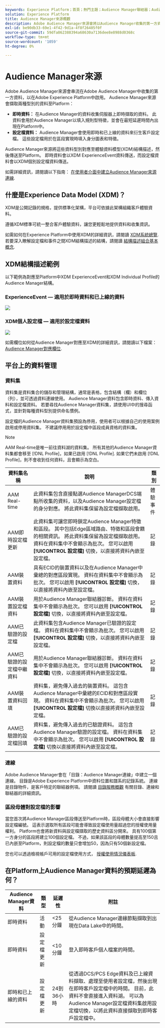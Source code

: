 ```yaml
---
keywords: Experience Platform；首頁；熱門主題；Audience Manager聯結器；Audience Manager；audience Manager
solution: Experience Platform
title: Audience Manager來源概觀
description: Adobe Audience Manager來源會將以Audience Manager收集的第一方資料串流至Adobe Experience Platform。
exl-id: be90db33-69e1-4f42-9d1a-4f8f26405f0f
source-git-commit: 59dfa862388394a68630a7136dee8e8988d0368c
workflow-type: tm+mt
source-wordcount: '1059'
ht-degree: 0%

---
```


# Audience Manager來源

Adobe Audience Manager來源會串流在Adobe Audience Manager中收集的第一方資料，以在Adobe Experience Platform中啟用。 Audience Manager來源會擷取兩種型別的資料至Platform：

- **即時資料：** 在Audience Manager的資料收集伺服器上即時擷取的資料。 此資料會用於Audience Manager以填入規則型特徵，並會在最短延遲時間內出現在Platform中。
- **設定檔資料：** Audience Manager會使用即時和已上線的資料來衍生客戶設定檔。 這些設定檔用於在區段實現時填入身分圖表和特徵。

Audience Manager來源將這些資料型別對應至體驗資料模型(XDM)結構描述，然後傳送至Platform。 即時資料會以XDM ExperienceEvent資料傳送，而設定檔資料會以XDM個別設定檔資料傳送。

如需詳細資訊，請閱讀以下指南： [在使用者介面中建立Audience Manager來源連線](../../tutorials/ui/create/adobe-applications/audience-manager.md).

## 什麼是Experience Data Model (XDM)？

XDM是公開記錄的規格，提供標準化架構，平台可依據此架構組織客戶體驗資料。

遵循XDM標準可統一整合客戶體驗資料，讓您更輕鬆地提供資料和收集資訊。

如需如何在Experience Platform中使用XDM的詳細資訊，請閱讀 [XDM系統總覽](../../../xdm/home.md). 若要深入瞭解設定檔和事件之間XDM結構描述的結構，請閱讀 [結構描述組合基本概念](../../../xdm/schema/composition.md).

## XDM結構描述範例

以下範例為對應至Platform中XDM ExperienceEvent和XDM Individual Profile的Audience Manager結構。

### ExperienceEvent — 適用於即時資料和已上線的資料

![](images/aam-experience-events-for-dcs-and-onboarding-data.png)

### XDM個人設定檔 — 適用於設定檔資料

![](images/aam-profile-xdm-for-profile-data.png)

如需欄位如何從Audience Manager對應至XDM的詳細資訊，請閱讀以下檔案： [Audience Manager對應欄位](./mapping/audience-manager.md).

## 平台上的資料管理

### 資料集

資料集是資料集合的儲存和管理結構，通常是表格，包含結構（欄）和欄位（列），並可透過資料連線使用。 Audience Manager資料包含即時資料、傳入資料和設定檔資料。 若要尋找Audience Manager資料集，請使用UI中的搜尋函式，並針對每種資料型別提供命名慣例。

設定檔的Audience Manager資料集預設為停用，使用者可以根據自己的使用案例啟用或停用資料集。 不建議停用用於設定檔中區段成員資格的資料集。

>[!NOTE]
>
>AAM Real-time是唯一前往資料湖的資料集。 所有其他的Audience Manager資料集都會移至 [!DNL Profile]，如果已啟用 [!DNL Profile]. 如果它們未啟用 [!DNL Profile]，則不會收到任何資料，且會顯示為空白。

| 資料集名稱 | 說明 | 類別 |
| --- | --- | --- |
| AAM Real-time | 此資料集包含直接點選Audience ManagerDCS端點所收集的資料，以及Audience Manager設定檔的身分對應。 將此資料集保留為設定檔擷取啟用。 | 體驗事件 |
| AAM即時設定檔更新 | 此資料集可讓您即時鎖定Audience Manager特徵和區段。 其中包括Edge區域路由、特徵和區段會籍的相關資訊。 將此資料集保留為設定檔擷取啟用。 資料在資料集中不會顯示為批次。 您可以啟用 **[!UICONTROL 設定檔]** 切換，以直接將資料內嵌至設定檔。 | 記錄 |
| AAM裝置資料 | 具有ECID的裝置資料以及在Audience Manager中彙總的對應區段實現。 資料在資料集中不會顯示為批次。 您可以啟用 **[!UICONTROL 設定檔]** 切換，以直接將資料內嵌至設定檔。 | 記錄 |
| AAM裝置設定檔資料 | 用於Audience Manager聯結器診斷。 資料在資料集中不會顯示為批次。 您可以啟用 **[!UICONTROL 設定檔]** 切換，以直接將資料內嵌至設定檔。 | 記錄 |
| AAM已驗證的設定檔 | 此資料集包含Audience Manager已驗證的設定檔。 資料在資料集中不會顯示為批次。 您可以啟用 **[!UICONTROL 設定檔]** 切換，以直接將資料內嵌至設定檔。 | 記錄 |
| AAM已驗證的設定檔中繼資料 | 用於Audience Manager聯結器診斷。 資料在資料集中不會顯示為批次。 您可以啟用 **[!UICONTROL 設定檔]** 切換，以直接將資料內嵌至設定檔。 | 記錄 |
| AAM裝置資料回填 | 資料集，避免傳入過去的裝置資料。 這包含Audience Manager中彙總的ECID和對應區段實現。 資料在資料集中不會顯示為批次。 您可以啟用 **[!UICONTROL 設定檔]** 切換以直接將資料內嵌至設定檔。 | 記錄 |
| AAM已驗證的設定檔回填 | 資料集，避免傳入過去的已驗證資料。 這包含Audience Manager驗證的設定檔。 資料在資料集中不會顯示為批次。 您可以啟用 **[!UICONTROL 設定檔]** 切換以直接將資料內嵌至設定檔。 | 記錄 |

### 連線

Adobe Audience Manager會在「目錄：Audience Manager連線」中建立一個連線。 目錄是Adobe Experience Platform中資料位置和譜系的記錄系統。 連線是目錄物件，是客戶特定的聯結器例項。 請閱讀 [目錄服務概觀](../../../catalog/home.md) 有關目錄、連線和聯結器的詳細資訊。

### 區段母體對設定檔的影響

當您首次將Audience Manager區段傳送至Platform時，區段母體大小會直接影響設定檔編號。 這表示選取所有區段可能會導致設定檔使用量超過您的授權使用量權利。 Platform也會將新資料與設定檔擷取的歷史資料區分開來。 具有100個第一方身分的區段將建立100個設定檔。 不過，如果該區段的母體數量提高至150且已內嵌至Platform，則設定檔的數量只會增加50，因為只有50個新設定檔。

您也可以透過檢視帳戶可用的設定檔使用方式， [授權使用情況儀表板](../../../dashboards/guides/license-usage.md).

## 在Platform上Audience Manager資料的預期延遲為何？

| Audience Manager資料 | 類型 | 延遲性 | 附註 |
| --- | --- | --- | --- |
| 即時資料 | 活動 | &lt;25 分鐘 | 從Audience Manager邊緣節點擷取到出現在Data Lake中的時間。 |
| 即時資料 | 設定檔更新 | &lt;10 分鐘 | 登入即時客戶個人檔案的時間。 |
| 即時和已上線的資料 | 設定檔更新 | 24到36小時 | 從透過DCS/PCS Edge資料及已上線資料擷取、處理至使用者設定檔，然後出現在即時客戶設定檔中的時間。 目前，此資料不會直接進入資料湖。 可以為Audience Manager設定檔資料集啟用設定檔切換，以將此資料直接擷取到即時客戶設定檔中。 |
